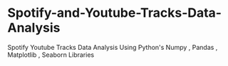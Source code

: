 # Spotify-and-Youtube-Tracks-Data-Analysis
Spotify Youtube Tracks Data Analysis Using Python's Numpy , Pandas , Matplotlib , Seaborn Libraries
